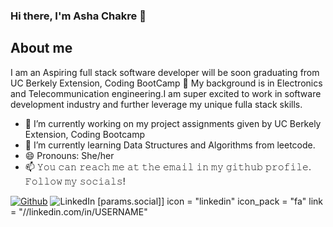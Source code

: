 ### Hi there, I'm Asha Chakre 👋
## About me
I am an Aspiring full stack software developer will be soon graduating from UC Berkely Extension, Coding BootCamp 🎉 
My background is in Electronics and Telecommunication engineering.I am super excited to work in software development industry and further leverage my unique fulla stack skills.

- 🎯  I’m currently working on my project assignments given by UC Berkely Extension, Coding Bootcamp
- 🌱 I’m currently learning Data Structures and Algorithms from leetcode.
- 😄 Pronouns: She/her
- 📫 𝚈𝚘𝚞 𝚌𝚊𝚗 𝚛𝚎𝚊𝚌𝚑 𝚖𝚎 𝚊𝚝 𝚝𝚑𝚎 𝚎𝚖𝚊𝚒𝚕 𝚒𝚗 𝚖𝚢 𝚐𝚒𝚝𝚑𝚞𝚋 𝚙𝚛𝚘𝚏𝚒𝚕𝚎. 𝙵𝚘𝚕𝚕𝚘𝚠 𝚖𝚢 𝚜𝚘𝚌𝚒𝚊𝚕𝚜!

[<img alt="Github" src="https://img.shields.io/badge/GitHub-%2312100E.svg?&style=for-the-badge&logo=Github&logoColor=white" />](https://github.com/creativetimofficial) 
![LinkedIn](https://img.shields.io/badge/linkedin-%230077B5.svg?style=for-the-badge&logo=linkedin&logoColor=white)
[params.social]]
    icon = "linkedin"
    icon_pack = "fa"
    link = "//linkedin.com/in/USERNAME"
